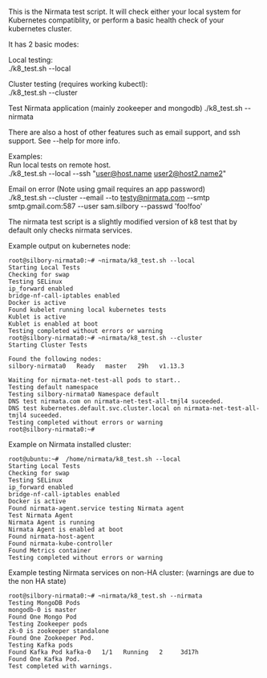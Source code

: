 This is the Nirmata test script.  It will check either your local system for Kubernetes compatiblity, or perform a basic health check of your kubernetes cluster.

It has 2 basic modes:  

Local testing:  
./k8_test.sh --local

Cluster testing (requires working kubectl):  
./k8_test.sh --cluster  

Test Nirmata application (mainly zookeeper and mongodb)
./k8_test.sh --nirmata

There are also a host of other features such as email support, and ssh support.  See --help for more info.

Examples:  
Run local tests on remote host.  
./k8_test.sh --local --ssh "user@host.name user2@host2.name2"  

Email on error (Note using gmail requires an app password)  
./k8_test.sh --cluster --email --to testy@nirmata.com --smtp smtp.gmail.com:587  --user sam.silbory --passwd 'foo!foo'   

The nirmata test script is a slightly modified version of k8 test that by default only checks nirmata services.

Example output on kubernetes node:
```
root@silbory-nirmata0:~# ~nirmata/k8_test.sh --local
Starting Local Tests
Checking for swap
Testing SELinux
ip_forward enabled
bridge-nf-call-iptables enabled
Docker is active
Found kubelet running local kubernetes tests
Kublet is active
Kublet is enabled at boot
Testing completed without errors or warning
root@silbory-nirmata0:~# ~nirmata/k8_test.sh --cluster
Starting Cluster Tests

Found the following nodes:
silbory-nirmata0   Ready   master   29h   v1.13.3

Waiting for nirmata-net-test-all pods to start..
Testing default namespace
Testing silbory-nirmata0 Namespace default
DNS test nirmata.com on nirmata-net-test-all-tmjl4 suceeded.
DNS test kubernetes.default.svc.cluster.local on nirmata-net-test-all-tmjl4 suceeded.
Testing completed without errors or warning
root@silbory-nirmata0:~# 
```

Example on Nirmata installed cluster:
```
root@ubuntu:~#  /home/nirmata/k8_test.sh --local
Starting Local Tests
Checking for swap
Testing SELinux
ip_forward enabled
bridge-nf-call-iptables enabled
Docker is active
Found nirmata-agent.service testing Nirmata agent
Test Nirmata Agent
Nirmata Agent is running
Nirmata Agent is enabled at boot
Found nirmata-host-agent
Found nirmata-kube-controller
Found Metrics container
Testing completed without errors or warning
```

Example testing Nirmata services on non-HA cluster: (warnings are due to the non HA state)
```
root@silbory-nirmata0:~# ~nirmata/k8_test.sh --nirmata
Testing MongoDB Pods
mongodb-0 is master
Found One Mongo Pod
Testing Zookeeper pods
zk-0 is zookeeper standalone
Found One Zookeeper Pod.
Testing Kafka pods
Found Kafka Pod kafka-0   1/1   Running   2     3d17h
Found One Kafka Pod.
Test completed with warnings.
```
